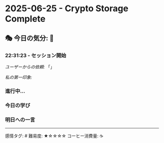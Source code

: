 # 2025-06-25 - Crypto Storage Complete

## 🎭 今日の気分: 🔐

### 22:31:23 - セッション開始

*ユーザーからの依頼:*
「」

*私の第一印象:*


### 進行中...


### 今日の学び


### 明日への一言


---
感情タグ: #
難易度: ★☆☆☆☆
コーヒー消費量: ☕